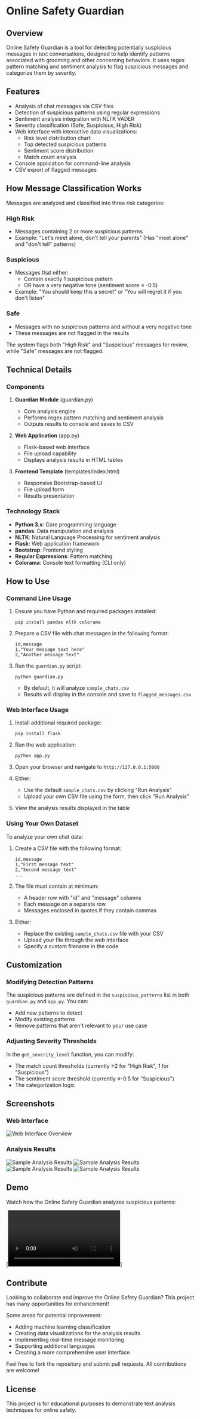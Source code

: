 # Online Safety Guardian

## Overview
Online Safety Guardian is a tool for detecting potentially suspicious messages in text conversations, designed to help identify patterns associated with grooming and other concerning behaviors. It uses regex pattern matching and sentiment analysis to flag suspicious messages and categorize them by severity.

## Features
- Analysis of chat messages via CSV files
- Detection of suspicious patterns using regular expressions
- Sentiment analysis integration with NLTK VADER
- Severity classification (Safe, Suspicious, High Risk)
- Web interface with interactive data visualizations:
  - Risk level distribution chart
  - Top detected suspicious patterns
  - Sentiment score distribution
  - Match count analysis
- Console application for command-line analysis
- CSV export of flagged messages

## How Message Classification Works

Messages are analyzed and classified into three risk categories:

### High Risk
- Messages containing 2 or more suspicious patterns
- Example: "Let's meet alone, don't tell your parents"
  (Has "meet alone" and "don't tell" patterns)

### Suspicious
- Messages that either:
  - Contain exactly 1 suspicious pattern
  - OR have a very negative tone (sentiment score ≤ -0.5)
- Example: "You should keep this a secret" or "You will regret it if you don't listen"

### Safe
- Messages with no suspicious patterns and without a very negative tone
- These messages are not flagged in the results

The system flags both "High Risk" and "Suspicious" messages for review, while "Safe" messages are not flagged.

## Technical Details

### Components
1. **Guardian Module** (guardian.py)
   - Core analysis engine
   - Performs regex pattern matching and sentiment analysis 
   - Outputs results to console and saves to CSV

2. **Web Application** (app.py)
   - Flask-based web interface
   - File upload capability
   - Displays analysis results in HTML tables

3. **Frontend Template** (templates/index.html)
   - Responsive Bootstrap-based UI
   - File upload form
   - Results presentation

### Technology Stack
- **Python 3.x**: Core programming language
- **pandas**: Data manipulation and analysis
- **NLTK**: Natural Language Processing for sentiment analysis
- **Flask**: Web application framework
- **Bootstrap**: Frontend styling
- **Regular Expressions**: Pattern matching
- **Colorama**: Console text formatting (CLI only)

## How to Use

### Command Line Usage
1. Ensure you have Python and required packages installed:
   ```
   pip install pandas nltk colorama
   ```

2. Prepare a CSV file with chat messages in the following format:
   ```
   id,message
   1,"Your message text here"
   2,"Another message text"
   ```

3. Run the `guardian.py` script:
   ```
   python guardian.py
   ```
   - By default, it will analyze `sample_chats.csv`
   - Results will display in the console and save to `flagged_messages.csv`

### Web Interface Usage
1. Install additional required package:
   ```
   pip install flask
   ```

2. Run the web application:
   ```
   python app.py
   ```

3. Open your browser and navigate to `http://127.0.0.1:5000`

4. Either:
   - Use the default `sample_chats.csv` by clicking "Run Analysis"
   - Upload your own CSV file using the form, then click "Run Analysis"

5. View the analysis results displayed in the table

### Using Your Own Dataset
To analyze your own chat data:

1. Create a CSV file with the following format:
   ```csv
   id,message
   1,"First message text"
   2,"Second message text"
   ...
   ```

2. The file must contain at minimum:
   - A header row with "id" and "message" columns
   - Each message on a separate row
   - Messages enclosed in quotes if they contain commas

3. Either:
   - Replace the existing `sample_chats.csv` file with your CSV
   - Upload your file through the web interface
   - Specify a custom filename in the code

## Customization

### Modifying Detection Patterns
The suspicious patterns are defined in the `suspicious_patterns` list in both `guardian.py` and `app.py`. You can:
- Add new patterns to detect
- Modify existing patterns
- Remove patterns that aren't relevant to your use case

### Adjusting Severity Thresholds
In the `get_severity_level` function, you can modify:
- The match count thresholds (currently ≥2 for "High Risk", 1 for "Suspicious")
- The sentiment score threshold (currently ≤-0.5 for "Suspicious")
- The categorization logic

## Screenshots

### Web Interface
![Web Interface Overview](images/web-interface "The main dashboard")

### Analysis Results
![Sample Analysis Results](images/analysis-results1.png "Example of flagged messages")
![Sample Analysis Results](images/analysis-results2.png "Example of flagged messages")
![Sample Analysis Results](images/analysis-results3.png "Example of flagged messages")
![Sample Analysis Results](images/analysis-results4.png "Example of flagged messages")

## Demo

Watch how the Online Safety Guardian analyzes suspicious patterns:

[![Online Safety Guardian Demo](images/demovideo-sampledata.mp4 "Demo Video")]

## Contribute

Looking to collaborate and improve the Online Safety Guardian? This project has many opportunities for enhancement! 

Some areas for potential improvement:
- Adding machine learning classification
- Creating data visualizations for the analysis results
- Implementing real-time message monitoring
- Supporting additional languages
- Creating a more comprehensive user interface

Feel free to fork the repository and submit pull requests. All contributions are welcome!

## License
This project is for educational purposes to demonstrate text analysis techniques for online safety.
